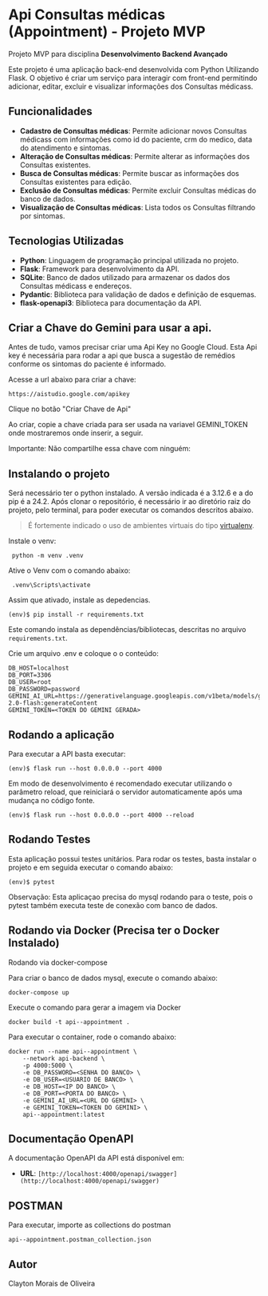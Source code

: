 # Api Consultas médicas (Appointment) - Projeto MVP

Projeto MVP para disciplina **Desenvolvimento Backend Avançado** 

Este projeto é uma aplicação back-end desenvolvida com Python Utilizando Flask. O objetivo é criar um serviço para interagir com front-end permitindo adicionar, editar, excluir e visualizar informações dos Consultas médicass.


## Funcionalidades

- **Cadastro de Consultas médicas**: Permite adicionar novos Consultas médicass com informações como id do paciente, crm do medico, data do atendimento e sintomas.
- **Alteração de Consultas médicas**: Permite alterar as informações dos Consultas existentes.
- **Busca de Consultas médicas**: Permite buscar as informações dos Consultas existentes para edição.
- **Exclusão de Consultas médicas**: Permite excluir Consultas médicas do banco de dados.
- **Visualização de Consultas médicas**: Lista todos os Consultas filtrando por sintomas.



## Tecnologias Utilizadas

- **Python**: Linguagem de programação principal utilizada no projeto.
- **Flask**: Framework para desenvolvimento da API.
- **SQLite**: Banco de dados utilizado para armazenar os dados dos Consultas médicass e endereços.
- **Pydantic**: Biblioteca para validação de dados e definição de esquemas.
- **flask-openapi3**: Biblioteca para documentação da API.



## Criar a Chave do Gemini para usar a api.

Antes de tudo, vamos precisar criar uma Api Key no Google Cloud. Esta
Api key é necessária para rodar a api que busca a sugestão de remédios
conforme os sintomas do paciente é informado.

Acesse a url abaixo para criar a chave:

```
https://aistudio.google.com/apikey
```

Clique no botão "Criar Chave de Api"

Ao criar, copie a chave criada para ser usada na variavel GEMINI_TOKEN
onde mostraremos onde inserir, a seguir.

Importante: Não compartilhe essa chave com ninguém:

## Instalando o projeto

Será necessário ter o python instalado. A versão indicada é a 3.12.6 e a do pip é a 24.2. 
Após clonar o repositório, é necessário ir ao diretório raiz do projeto, pelo terminal, para poder executar os comandos descritos abaixo.

> É fortemente indicado o uso de ambientes virtuais do tipo [virtualenv](https://virtualenv.pypa.io/en/latest/installation.html).

Instale o venv:

```
 python -m venv .venv 
```

Ative o Venv com o comando abaixo:

```
 .venv\Scripts\activate
```

Assim que ativado, instale as depedencias.

```
(env)$ pip install -r requirements.txt
```

Este comando instala as dependências/bibliotecas, descritas no arquivo `requirements.txt`.

Crie um arquivo .env e coloque o o conteúdo:

```
DB_HOST=localhost
DB_PORT=3306
DB_USER=root
DB_PASSWORD=password
GEMINI_AI_URL=https://generativelanguage.googleapis.com/v1beta/models/gemini-2.0-flash:generateContent
GEMINI_TOKEN=<TOKEN DO GEMINI GERADA>
```
## Rodando a aplicação

Para executar a API  basta executar:

```
(env)$ flask run --host 0.0.0.0 --port 4000
```

Em modo de desenvolvimento é recomendado executar utilizando o parâmetro reload, que reiniciará o servidor
automaticamente após uma mudança no código fonte. 

```
(env)$ flask run --host 0.0.0.0 --port 4000 --reload
```

## Rodando Testes

Esta aplicação possui testes unitários. Para rodar os testes, basta instalar
o projeto e em seguida executar o comando abaixo:

```
(env)$ pytest
```

Observação: Esta aplicaçao precisa do mysql rodando para o teste, pois o 
pytest também executa teste de conexão com banco de dados.

## Rodando via Docker (Precisa ter o Docker Instalado)

Rodando via docker-compose

Para criar o banco de dados mysql, execute o comando abaixo:

```
docker-compose up
```

Execute o comando para gerar a imagem via Docker

```
docker build -t api--appointment .
```

Para executar o container, rode o comando abaixo:

```
docker run --name api--appointment \
    --network api-backend \  
    -p 4000:5000 \
    -e DB_PASSWORD=<SENHA DO BANCO> \
    -e DB_USER=<USUARIO DE BANCO> \
    -e DB_HOST=<IP DO BANCO> \ 
    -e DB_PORT=<PORTA DO BANCO> \ 
    -e GEMINI_AI_URL=<URL DO GEMINI> \
    -e GEMINI_TOKEN=<TOKEN DO GEMINI> \
    api--appointment:latest
```

## Documentação OpenAPI

A documentação OpenAPI da API está disponível em:

- **URL**: `[http://localhost:4000/openapi/swagger](http://localhost:4000/openapi/swagger)`


## POSTMAN

Para executar, importe as collections do postman 

```
api--appointment.postman_collection.json
```

## Autor
Clayton Morais de Oliveira
